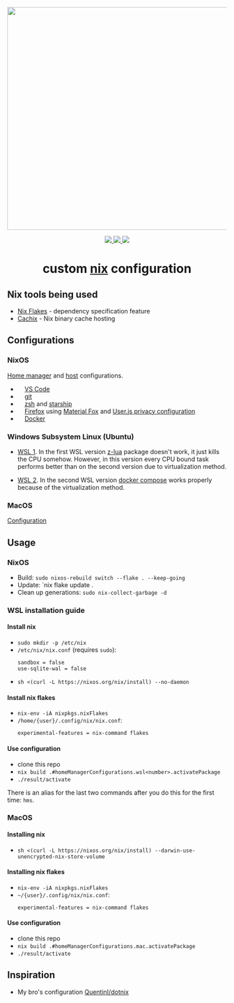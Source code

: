 <p align="center"><img src="https://raw.githubusercontent.com/jglovier/dotfiles-logo/main/dotfiles-logo.svg" width=512></p>

<p align="center">
    <a href="https://builtwithnix.org/">
        <img src="https://img.shields.io/badge/built with-nix-blue?style=flat-square&logo=nixos">
    </a>
    <a href="https://github.com/nothingelsematters">
        <img src="https://img.shields.io/github/commit-activity/y/nothingelsematters/nixconfigs?style=flat-square&logo=github">
    </a>
    <a href="https://www.codefactor.io/repository/github/nothingelsematters/nixconfigs">
        <img src="https://img.shields.io/codefactor/grade/github/nothingelsematters/nixconfigs?style=flat-square&logo=codefactor">
    </a>
</p>

<h1 align="center"> custom <a href="https://nixos.org">nix</a> configuration </h1>

## Nix tools being used

- [Nix Flakes](https://nixos.wiki/wiki/Flakes) - dependency specification feature
- [Cachix](https://cachix.org) - Nix binary cache hosting

## Configurations

### NixOS

[Home manager](home/home/) and [host](host/) configurations.

- <img src="https://simpleicons.org/icons/visualstudiocode.svg" height="12pt"> [VS Code](home/home/development/vscode/default.nix)
- <img src="https://simpleicons.org/icons/git.svg" height="12pt"> [git](home/common/development/git.nix)
- <img src="https://simpleicons.org/icons/starship.svg" height="12pt"> [zsh](home/common/terminal/zsh.nix)
  and [starship](home/home/terminal/starship.nix)
- <img src="https://simpleicons.org/icons/firefox.svg" height="12pt"> [Firefox](home/home/firefox/)
  using [Material Fox](https://github.com/muckSponge/MaterialFox/)
  and [User.js privacy configuration](https://github.com/pyllyukko/user.js)
- <img src="https://simpleicons.org/icons/docker.svg" height="12pt"> [Docker](host/services/docker.nix)

### Windows Subsystem Linux (Ubuntu)

- [WSL 1](home/wsl/wsl-1.nix).
  In the first WSL version [z-lua](https://github.com/skywind3000/z.lua) package doesn't work,
  it just kills the CPU somehow.
  However, in this version every CPU bound task performs better than on the second version due to virtualization method.

- [WSL 2](home/wsl/wsl-2.nix).
  In the second WSL version [docker compose](https://docs.docker.com/compose/) works properly
  because of the virtualization method.

### MacOS

[Configuration](home/mac/default.nix)

## Usage

### NixOS

- Build: `sudo nixos-rebuild switch --flake . --keep-going`
- Update: `nix flake update .
- Clean up generations: `sudo nix-collect-garbage -d`

### WSL installation guide

#### Install nix

- `sudo mkdir -p /etc/nix`
- `/etc/nix/nix.conf` (requires `sudo`):
  ```
  sandbox = false
  use-sqlite-wal = false
  ```
- `sh <(curl -L https://nixos.org/nix/install) --no-daemon`

#### Install nix flakes

- `nix-env -iA nixpkgs.nixFlakes`
- `/home/{user}/.config/nix/nix.conf`:
  ```
  experimental-features = nix-command flakes
  ```

#### Use configuration

- clone this repo
- `nix build .#homeManagerConfigurations.wsl<number>.activatePackage`
- `./result/activate`

There is an alias for the last two commands after you do this for the first time: `hms`.

### MacOS

#### Installing nix

- `sh <(curl -L https://nixos.org/nix/install) --darwin-use-unencrypted-nix-store-volume`

#### Installing nix flakes

- `nix-env -iA nixpkgs.nixFlakes`
- `~/{user}/.config/nix/nix.conf`:
  ```
  experimental-features = nix-command flakes
  ```

#### Use configuration

- clone this repo
- `nix build .#homeManagerConfigurations.mac.activatePackage`
- `./result/activate`

## Inspiration

- My bro's configuration [QuentinI/dotnix](https://github.com/QuentinI/dotnix/)
